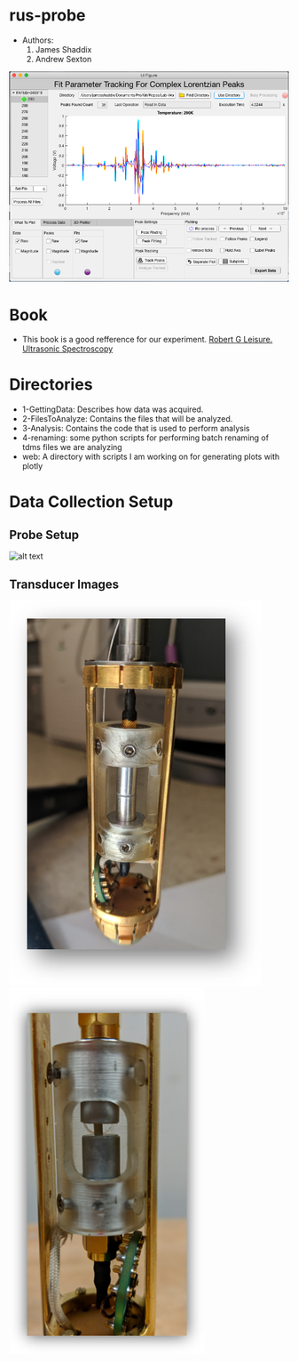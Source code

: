 # rus-probe
* Authors:
  1. James Shaddix
  2. Andrew Sexton

![alt text](images/Application.png "Image of the Application")

# Book #
* This book is a good refference for our experiment.
[Robert G Leisure. Ultrasonic Spectroscopy](https://www.cambridge.org/core/books/ultrasonic-spectroscopy/D4A1831DE2E596E6EC393A5B85B69E63)

# Directories #
* 1-GettingData: Describes how data was acquired.
* 2-FilesToAnalyze: Contains the files that will be analyzed.
* 3-Analysis: Contains the code that is used to perform analysis
* 4-renaming: some python scripts for performing batch renaming of tdms files we are
  analyzing
* web: A directory with scripts I am working on for generating plots with plotly

# Data Collection Setup #

## Probe Setup ##
![alt text](images/probe.jpg.png "probe")

## Transducer Images ##
![alt text](images/transducer-rig1.png "transducer1")
![alt text](images/transducer-rig2.png "tranducer2")

